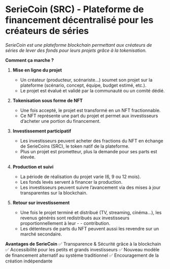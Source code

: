 # SerieCoin (SRC) - Plateforme de financement décentralisé pour les créateurs de séries
_SerieCoin est une plateforme blockchain permettant aux créateurs de séries de lever des fonds pour leurs projets grâce à la tokenisation._

**Comment ça marche ?**
1. **Mise en ligne du projet**
    - Un créateur (producteur, scénariste...) soumet son projet sur la plateforme (scénario, concept, équipe, budget estimé, etc.).
    - Le projet est évalué et validé par la communauté ou un comité dédié.


2. **Tokenisation sous forme de NFT**
    - Une fois accepté, le projet est transformé en un NFT fractionnable.
    - Ce NFT représente une part du projet et permet aux investisseurs d’acheter une portion du financement.


3. **Investissement participatif**
    - Les investisseurs peuvent acheter des fractions du NFT en échange de SerieCoins (SRC), le token natif de la plateforme.
    - Plus un projet est prometteur, plus la demande pour ses parts est élevée.


4. **Production et suivi**
    - La période de réalisation du projet varie (6, 9 ou 12 mois).
    - Les fonds levés servent à financer la production.
    - Les investisseurs peuvent suivre l’avancement via des mises à jour transparentes sur la blockchain.


5. **Retour sur investissement**
    - Une fois le projet terminé et distribué (TV, streaming, cinéma...), les revenus générés sont redistribués aux investisseurs proportionnellement à leur -  - contribution.
    - Les détenteurs de parts du NFT peuvent aussi les revendre sur un marché secondaire.


**Avantages de SerieCoin**
✅ Transparence & Sécurité grâce à la blockchain
✅ Accessibilité pour les petits et grands investisseurs
✅ Nouveau modèle de financement alternatif au système traditionnel
✅ Encouragement de la création indépendante